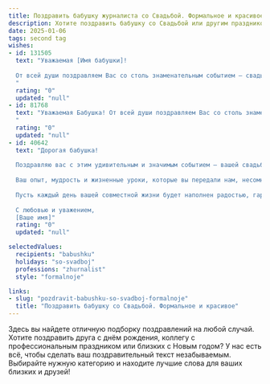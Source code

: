 ```yaml
---
title: Поздравить бабушку журналиста со Свадьбой. Формальное и красивое
description: Хотите поздравить бабушку со Свадьбой или другим праздником? Наш ИИ создаст незабываемое поздравление, а вы обязательно выделитесь среди других.  
date: 2025-01-06
tags: second tag
wishes:
- id: 131505
  text: "Уважаемая [Имя бабушки]!
  
  От всей души поздравляем Вас со столь знаменательным событием – свадьбой Ваших [родственные связи] ! Желаем Вам крепкого здоровья, семейного благополучия и долголетия. Пусть этот день станет началом новой, счастливой главы в жизни Вашей семьи.  Искренне восхищаемся Вашей многолетней журналистской деятельностью и желаем Вам дальнейших успехов и вдохновения!
  "
  rating: "0"
  updated: "null"
- id: 81768
  text: "Уважаемая Бабушка! От всей души поздравляем Вас со столь знаменательным событием – с Вашей свадьбой! Желаем Вам и Вашему супругу долгих лет счастливой семейной жизни, крепкого здоровья, взаимной любви и неизменного благополучия. Пусть ваш дом всегда будет полон радости, тепла и уюта.
  "
  rating: "0"
  updated: "null"
- id: 40642
  text: "Дорогая бабушка!
  
  Поздравляю вас с этим удивительным и значимым событием – вашей свадьбой! Это не только начало новой жизни, но и новый этап, наполненный счастьем, любовью и взаимопониманием.
  
  Ваш опыт, мудрость и жизненные уроки, которые вы передали нам, несомненно, помогут вам и вашему избраннику создать крепкую и счастливую семью. Желаю вам здоровья, долгих лет совместной жизни и, конечно, вдохновения для новых свершений, переключаясь между ролями, как настоящий журналист.
  
  Пусть каждый день вашей совместной жизни будет наполнен радостью, гармонией и нежностью.
  
  С любовью и уважением,
  [Ваше имя]"
  rating: "0"
  updated: "null"

selectedValues:
  recipients: "babushku"
  holidays: "so-svadboj"
  professions: "zhurnalist"
  style: "formalnoje"

links:
- slug: "pozdravit-babushku-so-svadboj-formalnoje"
  title: "Поздравить бабушку со Свадьбой. Формальное и красивое"
---
```


Здесь вы найдете отличную подборку поздравлений на любой случай.
Хотите поздравить друга с днём рождения, коллегу с профессиональным праздником или близких с Новым годом? У нас есть всё, чтобы сделать ваш поздравительный текст незабываемым. Выбирайте нужную категорию и находите лучшие слова для ваших близких и друзей!
